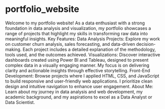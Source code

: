 ﻿# portfolio_website

 Welcome to my portfolio website! As a data enthusiast with a strong foundation in data analysis and visualization, my portfolio showcases a range of projects that highlight my skills in transforming raw data into meaningful insights. Key Features: Data Analysis Projects: Explore my work on customer churn analysis, sales forecasting, and data-driven decision-making. Each project includes a detailed explanation of the methodology, tools used, and the outcomes achieved. Visualizations: Discover interactive dashboards created using Power BI and Tableau, designed to present complex data in a visually engaging manner. My focus is on delivering clarity and actionable insights through effective storytelling. Front-End Development: Browse projects where I applied HTML, CSS, and JavaScript to build responsive and user-friendly web applications. I prioritize clean design and intuitive navigation to enhance user engagement. About Me: Learn about my journey in data analysis and web development, my academic background, and my aspirations to excel as a Data Analyst or Data Scientist.
